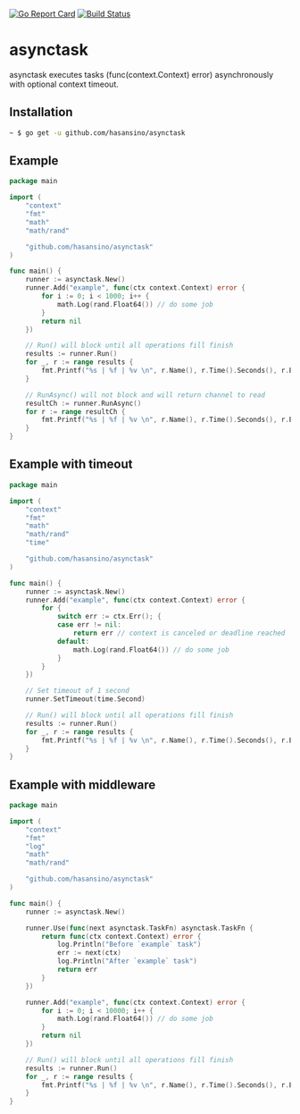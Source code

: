 [![Go Report Card](https://goreportcard.com/badge/github.com/hasansino/asynctask)](https://goreportcard.com/report/github.com/hasansino/asynctask)
[![Build Status](https://travis-ci.com/hasansino/asynctask.svg?branch=master)](https://travis-ci.com/hasansino/asynctask)

# asynctask

asynctask executes tasks (func(context.Context) error) asynchronously with optional context timeout.

## Installation

```bash
~ $ go get -u github.com/hasansino/asynctask
```

## Example

```go
package main

import (
	"context"
	"fmt"
	"math"
	"math/rand"

	"github.com/hasansino/asynctask"
)

func main() {
	runner := asynctask.New()
	runner.Add("example", func(ctx context.Context) error {
		for i := 0; i < 1000; i++ {
			math.Log(rand.Float64()) // do some job
		}
		return nil
	})

	// Run() will block until all operations fill finish
	results := runner.Run()
	for _, r := range results {
		fmt.Printf("%s | %f | %v \n", r.Name(), r.Time().Seconds(), r.Error())
	}

	// RunAsync() will not block and will return channel to read
	resultCh := runner.RunAsync()
	for r := range resultCh {
		fmt.Printf("%s | %f | %v \n", r.Name(), r.Time().Seconds(), r.Error())
	}
}
```

## Example with timeout

```go
package main

import (
	"context"
	"fmt"
	"math"
	"math/rand"
	"time"

	"github.com/hasansino/asynctask"
)

func main() {
	runner := asynctask.New()
	runner.Add("example", func(ctx context.Context) error {
		for {
			switch err := ctx.Err(); {
			case err != nil:
				return err // context is canceled or deadline reached
			default:
				math.Log(rand.Float64()) // do some job
			}
		}
	})

	// Set timeout of 1 second
	runner.SetTimeout(time.Second)

	// Run() will block until all operations fill finish
	results := runner.Run()
	for _, r := range results {
		fmt.Printf("%s | %f | %v \n", r.Name(), r.Time().Seconds(), r.Error())
	}
}
```

## Example with middleware

```go
package main

import (
	"context"
	"fmt"
	"log"
	"math"
	"math/rand"

	"github.com/hasansino/asynctask"
)

func main() {
	runner := asynctask.New()

	runner.Use(func(next asynctask.TaskFn) asynctask.TaskFn {
		return func(ctx context.Context) error {
			log.Println("Before `example` task")
			err := next(ctx)
			log.Println("After `example` task")
			return err
		}
	})

	runner.Add("example", func(ctx context.Context) error {
		for i := 0; i < 10000; i++ {
			math.Log(rand.Float64()) // do some job
		}
		return nil
	})

	// Run() will block until all operations fill finish
	results := runner.Run()
	for _, r := range results {
		fmt.Printf("%s | %f | %v \n", r.Name(), r.Time().Seconds(), r.Error())
	}
}
```